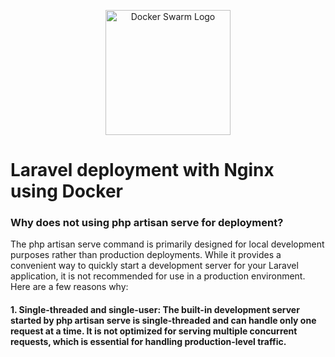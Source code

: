 <p align="center"><a href="https://laravel.com" target="_blank"><img src="https://cdn.hibit.dev/images/posts/2023/headers/laravel_containerization.png" width="200" alt="Docker Swarm Logo"></a></p>

# Laravel deployment with Nginx using Docker

### Why does not using php artisan serve for deployment?

The php artisan serve command is primarily designed for local development purposes rather than production deployments. While it provides a convenient way to quickly start a development server for your Laravel application, it is not recommended for use in a production environment. Here are a few reasons why:

#### 1. Single-threaded and single-user: The built-in development server started by php artisan serve is single-threaded and can handle only one request at a time. It is not optimized for serving multiple concurrent requests, which is essential for handling production-level traffic.
